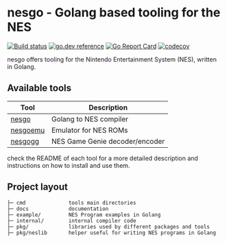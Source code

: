 # nesgo - Golang based tooling for the NES

[![Build status](https://github.com/retroenv/nesgo/actions/workflows/go.yaml/badge.svg?branch=main)](https://github.com/retroenv/nesgo/actions)
[![go.dev reference](https://img.shields.io/badge/go.dev-reference-007d9c?logo=go&logoColor=white&style=flat-square)](https://pkg.go.dev/github.com/retroenv/nesgo)
[![Go Report Card](https://goreportcard.com/badge/github.com/retroenv/nesgo)](https://goreportcard.com/report/github.com/retroenv/nesgo)
[![codecov](https://codecov.io/gh/retroenv/nesgo/branch/main/graph/badge.svg?token=NS5UY28V3A)](https://codecov.io/gh/retroenv/nesgo)

nesgo offers tooling for the Nintendo Entertainment System (NES), written in Golang.

## Available tools

| Tool                                                                       | Description                     |
|----------------------------------------------------------------------------|---------------------------------|
| [nesgo](https://github.com/retroenv/nesgo/tree/main/cmd/nesgo)             | Golang to NES compiler          |
| [nesgoemu](https://github.com/retroenv/nesgo/tree/main/cmd/nesgoemu)       | Emulator for NES ROMs           |
| [nesgogg](https://github.com/retroenv/nesgo/tree/main/cmd/nesgogg)         | NES Game Genie decoder/encoder  |

check the README of each tool for a more detailed description and instructions on how to install and use them.

## Project layout

    ├─ cmd              tools main directories
    ├─ docs             documentation
    ├─ example/         NES Program examples in Golang
    ├─ internal/        internal compiler code
    ├─ pkg/             libraries used by different packages and tools
    ├─ pkg/neslib       helper useful for writing NES programs in Golang
